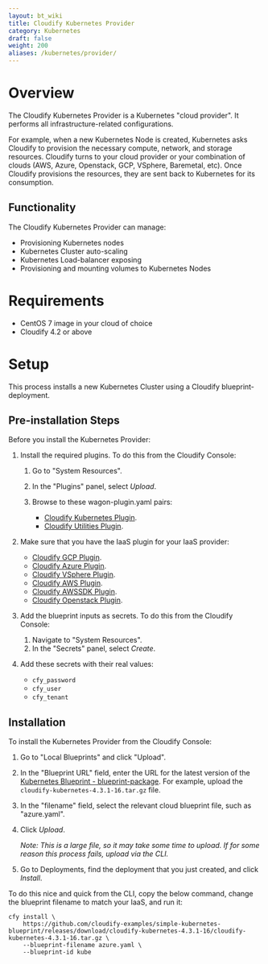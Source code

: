```yaml
---
layout: bt_wiki
title: Cloudify Kubernetes Provider
category: Kubernetes
draft: false
weight: 200
aliases: /kubernetes/provider/
---
```


# Overview

The Cloudify Kubernetes Provider is a Kubernetes "cloud provider". It performs all infrastructure-related configurations.

For example, when a new Kubernetes Node is created, Kubernetes asks Cloudify to provision the necessary compute, network, and storage resources. Cloudify turns to your cloud provider or your combination of clouds (AWS, Azure, Openstack, GCP, VSphere, Baremetal, etc). Once Cloudify provisions the resources, they are sent back to Kubernetes for its consumption.

## Functionality

The Cloudify Kubernetes Provider can manage:

* Provisioning Kubernetes nodes
* Kubernetes Cluster auto-scaling
* Kubernetes Load-balancer exposing
* Provisioning and mounting volumes to Kubernetes Nodes

# Requirements

* CentOS 7 image in your cloud of choice
* Cloudify 4.2 or above

# Setup

This process installs a new Kubernetes Cluster using a Cloudify blueprint-deployment.

## Pre-installation Steps

Before you install the Kubernetes Provider:

1. Install the required plugins. To do this from the Cloudify Console:

    1. Go to "System Resources".
    1. In the "Plugins" panel, select *Upload*.
    1. Browse to these wagon-plugin.yaml pairs:

        * [Cloudify Kubernetes Plugin](https://github.com/cloudify-incubator/cloudify-kubernetes-plugin/releases).
        * [Cloudify Utilities Plugin](https://github.com/cloudify-incubator/cloudify-utilities-plugin/releases).

1. Make sure that you have the IaaS plugin for your IaaS provider:

    * [Cloudify GCP Plugin](https://github.com/cloudify-cosmo/cloudify-gcp-plugin/releases).
    * [Cloudify Azure Plugin](https://github.com/cloudify-incubator/cloudify-azure-plugin/releases).
    * [Cloudify VSphere Plugin](https://github.com/cloudify-cosmo/cloudify-vsphere-plugin/releases).
    * [Cloudify AWS Plugin](https://github.com/cloudify-cosmo/cloudify-aws-plugin/releases).
    * [Cloudify AWSSDK Plugin](https://github.com/cloudify-incubator/cloudify-awssdk-plugin/releases).
    * [Cloudify Openstack Plugin](https://github.com/cloudify-cosmo/cloudify-openstack-plugin/releases).

1. Add the blueprint inputs as secrets. To do this from the Cloudify Console:

    1. Navigate to "System Resources".
    1. In the "Secrets" panel, select *Create*.

1. Add these secrets with their real values:

    * `cfy_password`
    * `cfy_user`
    * `cfy_tenant`

## Installation

To install the Kubernetes Provider from the Cloudify Console:

1. Go to "Local Blueprints" and click "Upload".
1. In the "Blueprint URL" field, enter the URL for the latest version of the [Kubernetes Blueprint - blueprint-package](https://github.com/cloudify-examples/simple-kubernetes-blueprint/releases). 
    For example, upload the `cloudify-kubernetes-4.3.1-16.tar.gz` file.
1. In the "filename" field, select the relevant cloud blueprint file, such as "azure.yaml".
1. Click *Upload*.

    _Note: This is a large file, so it may take some time to upload. If for some reason this process fails, upload via the CLI._

1. Go to Deployments, find the deployment that you just created, and click *Install*.

To do this nice and quick from the CLI, copy the below command, change the blueprint filename to match your IaaS, and run it:

```shell
cfy install \
    https://github.com/cloudify-examples/simple-kubernetes-blueprint/releases/download/cloudify-kubernetes-4.3.1-16/cloudify-kubernetes-4.3.1-16.tar.gz \
    --blueprint-filename azure.yaml \
    --blueprint-id kube
```
